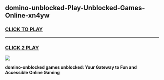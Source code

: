 
## domino-unblocked-Play-Unblocked-Games-Online-xn4yw
<h3>
<a href="https://premium76.site?title=domino-unblocked&ref=25A">CLICK TO PLAY</a></h3>
<hr>

<h3>
<a href="https://premium76.site?title=domino-unblocked&ref=25A">CLICK 2 PLAY</a>
  
</h3>

<a href="https://premium76.site?title=domino-unblocked&ref=25A"><img src="https://clearcache.store/games.png"></a>


**domino-unblocked games unblocked: Your Gateway to Fun and Accessible Online Gaming**
